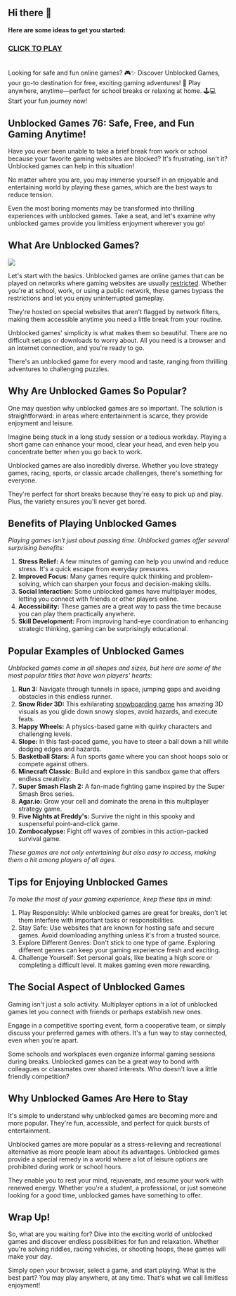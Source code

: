 ## Hi there 👋

**Here are some ideas to get you started:**

<h3><a href="https://gamescentral.net/">CLICK TO PLAY</a> </BR> </BR></h3>

Looking for safe and fun online games? 🎮✨ Discover Unblocked Games, your go-to destination for free, exciting gaming adventures! 🚀 Play anywhere, anytime—perfect for school breaks or relaxing at home. 🕹️💻 Start your fun journey now!

## Unblocked Games 76: Safe, Free, and Fun Gaming Anytime!

Have you ever been unable to take a brief break from work or school because your favorite gaming websites are blocked? It's frustrating, isn't it? Unblocked games can help in this situation! 

No matter where you are, you may immerse yourself in an enjoyable and entertaining world by playing these games, which are the best ways to reduce tension.

Even the most boring moments may be transformed into thrilling experiences with unblocked games. Take a seat, and let's examine why unblocked games provide you limitless enjoyment wherever you go!

## What Are Unblocked Games?

<a href="https://gamescentral.net/"><img src="https://i.ibb.co/c8fWts8/unblocked-games-76.jpg"></a>

Let's start with the basics. Unblocked games are online games that can be played on networks where gaming websites are usually [restricted](https://docs.github.com/en/get-started/using-github/allowing-access-to-githubs-services-from-a-restricted-network). Whether you're at school, work, or using a public network, these games bypass the restrictions and let you enjoy uninterrupted gameplay.

They're hosted on special websites that aren't flagged by network filters, making them accessible anytime you need a little break from your routine.

Unblocked games' simplicity is what makes them so beautiful. There are no difficult setups or downloads to worry about. All you need is a browser and an internet connection, and you're ready to go.

There's an unblocked game for every mood and taste, ranging from thrilling adventures to challenging puzzles.

## Why Are Unblocked Games So Popular?

One may question why unblocked games are so important. The solution is straightforward: in areas where entertainment is scarce, they provide enjoyment and leisure.

Imagine being stuck in a long study session or a tedious workday. Playing a short game can enhance your mood, clear your head, and even help you concentrate better when you go back to work.

Unblocked games are also incredibly diverse. Whether you love strategy games, racing, sports, or classic arcade challenges, there's something for everyone.

They're perfect for short breaks because they're easy to pick up and play. Plus, the variety ensures you'll never get bored.

## Benefits of Playing Unblocked Games

*Playing games isn't just about passing time. Unblocked games offer several surprising benefits:*

1. **Stress Relief:** A few minutes of gaming can help you unwind and reduce stress. It's a quick escape from everyday pressures.
2. **Improved Focus:** Many games require quick thinking and problem-solving, which can sharpen your focus and decision-making skills.
3. **Social Interaction:** Some unblocked games have multiplayer modes, letting you connect with friends or other players online.
4. **Accessibility:** These games are a great way to pass the time because you can play them practically anywhere.
5. **Skill Development:** From improving hand-eye coordination to enhancing strategic thinking, gaming can be surprisingly educational.

## Popular Examples of Unblocked Games

*Unblocked games come in all shapes and sizes, but here are some of the most popular titles that have won players' hearts:*

1. **Run 3:** Navigate through tunnels in space, jumping gaps and avoiding obstacles in this endless runner.
2.  **Snow Rider 3D:** This exhilarating [snowboarding game](https://gamescentral.net/snow-rider-3d) has amazing 3D visuals as you glide down snowy slopes, avoid hazards, and execute feats.
3. **Happy Wheels:** A physics-based game with quirky characters and challenging levels.
4. **Slope:** In this fast-paced game, you have to steer a ball down a hill while dodging edges and hazards.
5. **Basketball Stars:** A fun sports game where you can shoot hoops solo or compete against others.
6. **Minecraft Classic:** Build and explore in this sandbox game that offers endless creativity.
7. **Super Smash Flash 2:** A fan-made fighting game inspired by the Super Smash Bros series.
8. **Agar.io:** Grow your cell and dominate the arena in this multiplayer strategy game.
9. **Five Nights at Freddy's:** Survive the night in this spooky and suspenseful point-and-click game.
10. **Zombocalypse:** Fight off waves of zombies in this action-packed survival game.

*These games are not only entertaining but also easy to access, making them a hit among players of all ages.*

## Tips for Enjoying Unblocked Games

*To make the most of your gaming experience, keep these tips in mind:*

1. Play Responsibly: While unblocked games are great for breaks, don't let them interfere with important tasks or responsibilities.
2. Stay Safe: Use websites that are known for hosting safe and secure games. Avoid downloading anything unless it's from a trusted source.
3. Explore Different Genres: Don't stick to one type of game. Exploring different genres can keep your gaming experience fresh and exciting.
4. Challenge Yourself: Set personal goals, like beating a high score or completing a difficult level. It makes gaming even more rewarding.

## The Social Aspect of Unblocked Games

Gaming isn't just a solo activity. Multiplayer options in a lot of unblocked games let you connect with friends or perhaps establish new ones.

Engage in a competitive sporting event, form a cooperative team, or simply discuss your preferred games with others. It's a fun way to stay connected, even when you're apart.

Some schools and workplaces even organize informal gaming sessions during breaks. Unblocked games can be a great way to bond with colleagues or classmates over shared interests. Who doesn't love a little friendly competition?

## Why Unblocked Games Are Here to Stay

It's simple to understand why unblocked games are becoming more and more popular. They're fun, accessible, and perfect for quick bursts of entertainment.

Unblocked games are more popular as a stress-relieving and recreational alternative as more people learn about its advantages. Unblocked games provide a special remedy in a world where a lot of leisure options are prohibited during work or school hours.

They enable you to rest your mind, rejuvenate, and resume your work with renewed energy. Whether you're a student, a professional, or just someone looking for a good time, unblocked games have something to offer.

## Wrap Up!

So, what are you waiting for? Dive into the exciting world of unblocked games and discover endless possibilities for fun and relaxation. Whether you're solving riddles, racing vehicles, or shooting hoops, these games will make your day.

Simply open your browser, select a game, and start playing. What is the best part? You may play anywhere, at any time. That's what we call limitless enjoyment!
